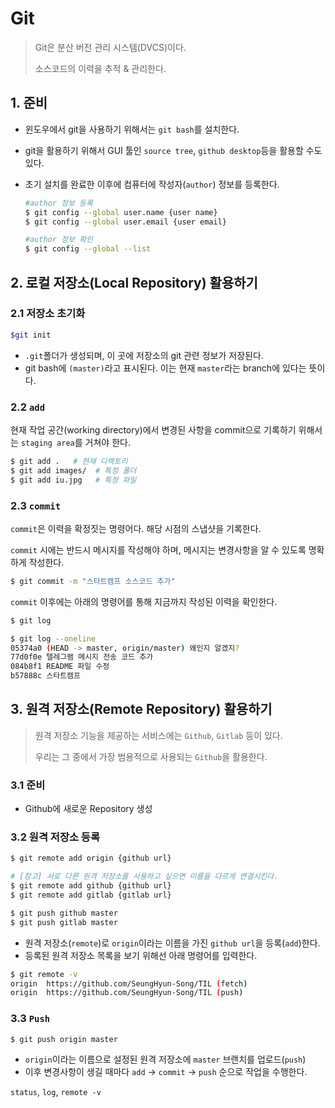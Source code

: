 # Git

> Git은 분산 버전 관리 시스템(DVCS)이다.
>
> 소스코드의 이력을 추적 & 관리한다.



## 1. 준비

* 윈도우에서 git을 사용하기 위해서는 `git bash`를 설치한다.

* git을 활용하기 위해서 GUI 툴인 `source tree`, `github desktop`등을 활용할 수도 있다.

* 초기 설치를 완료한 이후에 컴퓨터에 작성자(`author`) 정보를 등록한다.

  ```bash
  #author 정보 등록
  $ git config --global user.name {user name}
  $ git config --global user.email {user email}
  
  #author 정보 확인
  $ git config --global --list
  ```



## 2. 로컬 저장소(Local Repository) 활용하기

### 2.1 저장소 초기화

```bash
$git init
```

* `.git`폴더가 생성되며, 이 곳에 저장소의 git 관련 정보가 저장된다.
* git bash에 `(master)`라고 표시된다. 이는 현재 `master`라는 branch에 있다는 뜻이다.



### 2.2 `add`

현재 작업 공간(working directory)에서 변경된 사항을 commit으로 기록하기 위해서는 `staging area`를 거쳐야 한다.

```bash
$ git add .   # 현재 디렉토리
$ git add images/  # 특정 폴더
$ git add iu.jpg   # 특정 파일
```



###  2.3 `commit`

`commit`은 이력을 확정짓는 명령어다. 해당 시점의 스냅샷을 기록한다.

`commit` 시에는 반드시 메시지를 작성해야 하며, 메시지는 변경사항을 알 수 있도록 명확하게 작성한다.

```bash
$ git commit -m "스타트캠프 소스코드 추가"
```

`commit` 이후에는 아래의 명령어를 통해 지금까지 작성된 이력을 확인한다.

```bash
$ git log

$ git log --oneline
05374a0 (HEAD -> master, origin/master) 왜인지 알겠지?
77d0f0e 텔레그램 메시지 전송 코드 추가
084b8f1 README 파일 수정
b57888c 스타트캠프
```



## 3. 원격 저장소(Remote Repository) 활용하기

> 원격 저장소 기능을 제공하는 서비스에는 `Github`, `Gitlab` 등이 있다.
>
> 우리는 그 중에서 가장 범용적으로 사용되는 `Github`을 활용한다.

### 3.1 준비

* Github에 새로운 Repository 생성



### 3.2 원격 저장소 등록

```bash
$ git remote add origin {github url}

# [참고] 서로 다른 원격 저장소를 사용하고 싶으면 이름을 다르게 연결시킨다.
$ git remote add github {github url}
$ git remote add gitlab {gitlab url}

$ git push github master
$ git push gitlab master
```

* 원격 저장소(`remote`)로 `origin`이라는 이름을 가진 `github url`을 등록(`add`)한다.
* 등록된 원격 저장소 목록을 보기 위해선 아래 명령어를 입력한다.

```bash
$ git remote -v
origin  https://github.com/SeungHyun-Song/TIL (fetch)
origin  https://github.com/SeungHyun-Song/TIL (push)
```



### 3.3 `Push`

```bash
$ git push origin master
```

* `origin`이라는 이름으로 설정된 원격 저장소에 `master` 브랜치를 업로드(`push`)
* 이후 변경사항이 생길 때마다 `add` -> `commit` -> `push` 순으로 작업을 수행한다.



`status`, `log`, `remote -v`